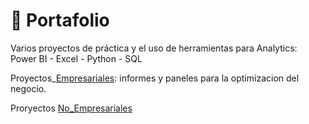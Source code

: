 # 💼 Portafolio   
Varios proyectos de práctica y el uso de herramientas para Analytics:  Power BI - Excel - Python - SQL

Proyectos_[Empresariales](https://github.com/EvelynOr/4.Portafolio/tree/main/Empresarial): informes y paneles para la optimizacion del negocio.





Proryectos [No_Empresariales](https://github.com/EvelynOr/4.Portafolio/tree/main/No_Empresariales)
